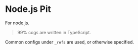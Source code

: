 # Node.js Pit
For node.js.

> 99% cogs are written in TypeScript.

Common configs under `_refs` are used, or otherwise specified.